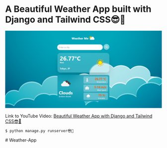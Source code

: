 # A Beautiful Weather App built with Django and Tailwind CSS😎🚀

![Weather App](./wea%20lg.jpg)

Link to YouTube Video: [Beautiful Weather App with Django and Tailwind CSS😎🚀](https://youtu.be/qaTRzyb3CLA)

```shell
$ python manage.py runserver😎🚀
```
#   W e a t h e r - A p p 
 
 